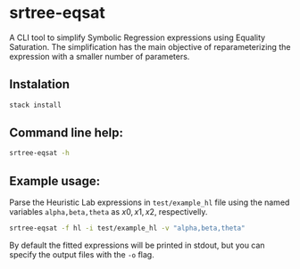 # srtree-eqsat

A CLI tool to simplify Symbolic Regression expressions using Equality Saturation.
The simplification has the main objective of reparameterizing the expression with a smaller number of parameters.

## Instalation

```bash
stack install
```

## Command line help:

```bash
srtree-eqsat -h
```

## Example usage:

Parse the Heuristic Lab expressions in `test/example_hl` file using the named variables `alpha,beta,theta` as $x0, x1, x2$, respectivelly.

```bash
srtree-eqsat -f hl -i test/example_hl -v "alpha,beta,theta"
```

By default the fitted expressions will be printed in stdout, but you can specify the output files with the `-o` flag.
